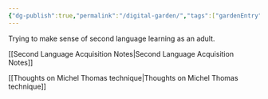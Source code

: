```yaml
---
{"dg-publish":true,"permalink":"/digital-garden/","tags":["gardenEntry"]}
---
```


Trying to make sense of second language learning as an adult. 

[[Second Language Acquisition Notes\|Second Language Acquisition Notes]]

[[Thoughts on Michel Thomas technique\|Thoughts on Michel Thomas technique]]

